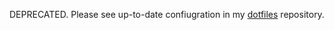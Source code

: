 DEPRECATED. Please see up-to-date confiugration in my [dotfiles](https://github.com/oryband/dotfiles) repository.
